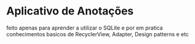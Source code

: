 # Aplicativo de Anotações


feito apenas para aprender a utilizar o SQLite e por em pratica conhecimentos basicos de RecyclerView, Adapter, Design patterns e etc
